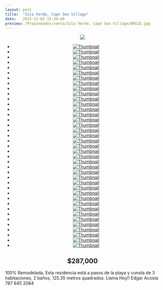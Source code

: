 ```yaml
---
layout: post
title:  "Isla Verde, Cape Sea Village"
date:   2015-11-02 15:39:40
preview: /Propiedades/venta/Isla Verde, Cape Sea Village/NRG18.jpg
---
```


<center>
	<div class="mainImg">
		<img src="/Edweb/Propiedades/venta/Isla Verde, Cape Sea Village/NRG18.jpg" class="custom">
	</div>
	<!--aqui comienza las fotos pequeñas -->
	<ul class="thumbnails">
	  <li>
	    <a href="/Edweb/Propiedades/venta/Isla Verde, Cape Sea Village/NRG18.jpg">
	      <img class="tumbnails" src="/Edweb/Propiedades/venta/Isla Verde, Cape Sea Village/NRG18.jpg" alt="Thumbnail">
	    </a>
	  </li>
		<li>
	    <a href="/Edweb/Propiedades/venta/Isla Verde, Cape Sea Village/1 (1).jpg">
	      <img class="tumbnails" src="/Edweb/Propiedades/venta/Isla Verde, Cape Sea Village/1 (1).jpg" alt="Thumbnail">
	    </a>
	  </li>
		<li>
	    <a href="/Edweb/Propiedades/venta/Isla Verde, Cape Sea Village/1 (2).jpg">
	      <img class="tumbnails" src="/Edweb/Propiedades/venta/Isla Verde, Cape Sea Village/1 (2).jpg" alt="Thumbnail">
	    </a>
	  </li>
		<li>
	    <a href="/Edweb/Propiedades/venta/Isla Verde, Cape Sea Village/1 (3).jpg">
	      <img class="tumbnails" src="/Edweb/Propiedades/venta/Isla Verde, Cape Sea Village/1 (3).jpg" alt="Thumbnail">
	    </a>
	  </li>
		<li>
	    <a href="/Edweb/Propiedades/venta/Isla Verde, Cape Sea Village/1 (4).jpg">
	      <img class="tumbnails" src="/Edweb/Propiedades/venta/Isla Verde, Cape Sea Village/1 (4).jpg" alt="Thumbnail">
	    </a>
	  </li>
		<li>
	    <a href="/Edweb/Propiedades/venta/Isla Verde, Cape Sea Village/1 (5).jpg">
	      <img class="tumbnails" src="/Edweb/Propiedades/venta/Isla Verde, Cape Sea Village/1 (5).jpg" alt="Thumbnail">
	    </a>
	  </li>
		<li>
	    <a href="/Edweb/Propiedades/venta/Isla Verde, Cape Sea Village/1 (6).jpg">
	      <img class="tumbnails" src="/Edweb/Propiedades/venta/Isla Verde, Cape Sea Village/1 (6).jpg" alt="Thumbnail">
	    </a>
	  </li>
		<li>
	    <a href="/Edweb/Propiedades/venta/Isla Verde, Cape Sea Village/1 (7).jpg">
	      <img class="tumbnails" src="/Edweb/Propiedades/venta/Isla Verde, Cape Sea Village/1 (7).jpg" alt="Thumbnail">
	    </a>
	  </li>
		<li>
	    <a href="/Edweb/Propiedades/venta/Isla Verde, Cape Sea Village/1 (8).jpg">
	      <img class="tumbnails" src="/Edweb/Propiedades/venta/Isla Verde, Cape Sea Village/1 (8).jpg" alt="Thumbnail">
	    </a>
	  </li>
		<li>
	    <a href="/Edweb/Propiedades/venta/Isla Verde, Cape Sea Village/1 (9).jpg">
	      <img class="tumbnails" src="/Edweb/Propiedades/venta/Isla Verde, Cape Sea Village/1 (9).jpg" alt="Thumbnail">
	    </a>
	  </li>
		<li>
	    <a href="/Edweb/Propiedades/venta/Isla Verde, Cape Sea Village/1 (10).jpg">
	      <img class="tumbnails" src="/Edweb/Propiedades/venta/Isla Verde, Cape Sea Village/1 (10).jpg" alt="Thumbnail">
	    </a>
	  </li>
		<li>
	    <a href="/Edweb/Propiedades/venta/Isla Verde, Cape Sea Village/1 (11).jpg">
	      <img class="tumbnails" src="/Edweb/Propiedades/venta/Isla Verde, Cape Sea Village/1 (11).jpg" alt="Thumbnail">
	    </a>
	  </li>
		<li>
	    <a href="/Edweb/Propiedades/venta/Isla Verde, Cape Sea Village/1 (12).jpg">
	      <img class="tumbnails" src="/Edweb/Propiedades/venta/Isla Verde, Cape Sea Village/1 (12).jpg" alt="Thumbnail">
	    </a>
	  </li>
		<li>
	    <a href="/Edweb/Propiedades/venta/Isla Verde, Cape Sea Village/1 (13).jpg">
	      <img class="tumbnails" src="/Edweb/Propiedades/venta/Isla Verde, Cape Sea Village/1 (13).jpg" alt="Thumbnail">
	    </a>
	  </li>
		<li>
	    <a href="/Edweb/Propiedades/venta/Isla Verde, Cape Sea Village/1 (14).jpg">
	      <img class="tumbnails" src="/Edweb/Propiedades/venta/Isla Verde, Cape Sea Village/1 (14).jpg" alt="Thumbnail">
	    </a>
	  </li>
		<li>
	    <a href="/Edweb/Propiedades/venta/Isla Verde, Cape Sea Village/1 (15).jpg">
	      <img class="tumbnails" src="/Edweb/Propiedades/venta/Isla Verde, Cape Sea Village/1 (15).jpg" alt="Thumbnail">
	    </a>
	  </li>
		<li>
	    <a href="/Edweb/Propiedades/venta/Isla Verde, Cape Sea Village/1 (16).jpg">
	      <img class="tumbnails" src="/Edweb/Propiedades/venta/Isla Verde, Cape Sea Village/1 (16).jpg" alt="Thumbnail">
	    </a>
	  </li>
		<li>
	    <a href="/Edweb/Propiedades/venta/Isla Verde, Cape Sea Village/1 (17).jpg">
	      <img class="tumbnails" src="/Edweb/Propiedades/venta/Isla Verde, Cape Sea Village/1 (17).jpg" alt="Thumbnail">
	    </a>
	  </li>
		<li>
	    <a href="/Edweb/Propiedades/venta/Isla Verde, Cape Sea Village/1 (18).jpg">
	      <img class="tumbnails" src="/Edweb/Propiedades/venta/Isla Verde, Cape Sea Village/1 (18).jpg" alt="Thumbnail">
	    </a>
	  </li>
		<li>
	    <a href="/Edweb/Propiedades/venta/Isla Verde, Cape Sea Village/1 (19).jpg">
	      <img class="tumbnails" src="/Edweb/Propiedades/venta/Isla Verde, Cape Sea Village/1 (19).jpg" alt="Thumbnail">
	    </a>
	  </li>
		<li>
	    <a href="/Edweb/Propiedades/venta/Isla Verde, Cape Sea Village/1 (20).jpg">
	      <img class="tumbnails" src="/Edweb/Propiedades/venta/Isla Verde, Cape Sea Village/1 (20).jpg" alt="Thumbnail">
	    </a>
	  </li>
		<li>
	    <a href="/Edweb/Propiedades/venta/Isla Verde, Cape Sea Village/1 (21).jpg">
	      <img class="tumbnails" src="/Edweb/Propiedades/venta/Isla Verde, Cape Sea Village/1 (21).jpg" alt="Thumbnail">
	    </a>
	  </li>
	  <li>
	    <a href="/Edweb/Propiedades/venta/Isla Verde, Cape Sea Village/NRG1.JPG">
	      <img class="tumbnails" src="/Edweb/Propiedades/venta/Isla Verde, Cape Sea Village/NRG1.JPG" alt="Thumbnail">
	    </a>
	  </li>
	  <li>
	    <a href="/Edweb/Propiedades/venta/Isla Verde, Cape Sea Village/NRG2.JPG">
	      <img class="tumbnails" src="/Edweb/Propiedades/venta/Isla Verde, Cape Sea Village/NRG2.JPG" alt="Thumbnail">
	    </a>
	  </li>
	  <li>
	    <a href="/Edweb/Propiedades/venta/Isla Verde, Cape Sea Village/NRG3.JPG">
	      <img class="tumbnails" src="/Edweb/Propiedades/venta/Isla Verde, Cape Sea Village/NRG3.JPG" alt="Thumbnail">
	    </a>
	  </li>
	  <li>
	    <a href="/Edweb/Propiedades/venta/Isla Verde, Cape Sea Village/NRG4.JPG">
	      <img class="tumbnails" src="/Edweb/Propiedades/venta/Isla Verde, Cape Sea Village/NRG4.JPG" alt="Thumbnail">
	    </a>
	  </li>
	  <li>
	    <a href="/Edweb/Propiedades/venta/Isla Verde, Cape Sea Village/NRG5.JPG">
	      <img class="tumbnails" src="/Edweb/Propiedades/venta/Isla Verde, Cape Sea Village/NRG5.JPG" alt="Thumbnail">
	    </a>
	  </li>
	  <li>
	    <a href="/Edweb/Propiedades/venta/Isla Verde, Cape Sea Village/NRG6.JPG">
	      <img class="tumbnails" src="/Edweb/Propiedades/venta/Isla Verde, Cape Sea Village/NRG6.JPG" alt="Thumbnail">
	    </a>
	  </li>
		<li>
	    <a href="/Edweb/Propiedades/venta/Isla Verde, Cape Sea Village/NRG7.JPG">
	      <img class="tumbnails" src="/Edweb/Propiedades/venta/Isla Verde, Cape Sea Village/NRG7.JPG" alt="Thumbnail">
	    </a>
	  </li>
		<li>
	    <a href="/Edweb/Propiedades/venta/Isla Verde, Cape Sea Village/NRG8.JPG">
	      <img class="tumbnails" src="/Edweb/Propiedades/venta/Isla Verde, Cape Sea Village/NRG8.JPG" alt="Thumbnail">
	    </a>
	  </li>
		<li>
	    <a href="/Edweb/Propiedades/venta/Isla Verde, Cape Sea Village/NRG9.jpg">
	      <img class="tumbnails" src="/Edweb/Propiedades/venta/Isla Verde, Cape Sea Village/NRG9.jpg" alt="Thumbnail">
	    </a>
	  </li>
		<li>
	    <a href="/Edweb/Propiedades/venta/Isla Verde, Cape Sea Village/NRG10.jpg">
	      <img class="tumbnails" src="/Edweb/Propiedades/venta/Isla Verde, Cape Sea Village/NRG10.jpg" alt="Thumbnail">
	    </a>
	  </li>
		<li>
	    <a href="/Edweb/Propiedades/venta/Isla Verde, Cape Sea Village/NRG11.jpg">
	      <img class="tumbnails" src="/Edweb/Propiedades/venta/Isla Verde, Cape Sea Village/NRG11.jpg" alt="Thumbnail">
	    </a>
	  </li>
		<li>
	    <a href="/Edweb/Propiedades/venta/Isla Verde, Cape Sea Village/NRG12.jpg">
	      <img class="tumbnails" src="/Edweb/Propiedades/venta/Isla Verde, Cape Sea Village/NRG12.jpg" alt="Thumbnail">
	    </a>
	  </li>
		<li>
	    <a href="/Edweb/Propiedades/venta/Isla Verde, Cape Sea Village/NRG13.jpg">
	      <img class="tumbnails" src="/Edweb/Propiedades/venta/Isla Verde, Cape Sea Village/NRG13.jpg" alt="Thumbnail">
	    </a>
	  </li>
		<li>
	    <a href="/Edweb/Propiedades/venta/Isla Verde, Cape Sea Village/NRG14.jpg">
	      <img class="tumbnails" src="/Edweb/Propiedades/venta/Isla Verde, Cape Sea Village/NRG14.jpg" alt="Thumbnail">
	    </a>
	  </li>
		<li>
	    <a href="/Edweb/Propiedades/venta/Isla Verde, Cape Sea Village/NRG15.jpg">
	      <img class="tumbnails" src="/Edweb/Propiedades/venta/Isla Verde, Cape Sea Village/NRG15.jpg" alt="Thumbnail">
	    </a>
	  </li>
		<li>
	    <a href="/Edweb/Propiedades/venta/Isla Verde, Cape Sea Village/NRG16.jpg">
	      <img class="tumbnails" src="/Edweb/Propiedades/venta/Isla Verde, Cape Sea Village/NRG16.jpg" alt="Thumbnail">
	    </a>
	  </li>
		<li>
	    <a href="/Edweb/Propiedades/venta/Isla Verde, Cape Sea Village/NRG17.jpg">
	      <img class="tumbnails" src="/Edweb/Propiedades/venta/Isla Verde, Cape Sea Village/NRG17.jpg" alt="Thumbnail">
	    </a>
	  </li>
	</ul>
	<script src="https://ajax.googleapis.com/ajax/libs/jquery/1.9.1/jquery.min.js"></script>
	<script type="text/javascript" src="/Edweb/js/jquery.simpleGal.js"></script>
	<script>
		$(document).ready(function () {
			$('.thumbnails').simpleGal({
				mainImage: '.custom'
			});
		});
	</script>
</center>

<center><h2>$287,000</h2></center>

100% Remodelada, Esta residencia está a pasos de la playa y consta de 3 habitaciones, 2 baños, 125.35 metros quadrados. Llama Hoy!! Edgar Acosta 787 645 2084
